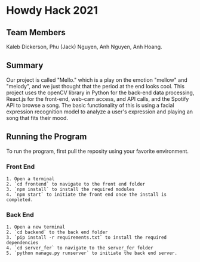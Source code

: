 # Howdy Hack 2021

## Team Members

Kaleb Dickerson, Phu (Jack) Nguyen, Anh Nguyen, Anh Hoang.

## Summary
Our project is called "Mello." which is a play on the emotion "mellow" and "melody", and we just thought that the period at the end looks cool. This project uses the openCV library in Python for the back-end data processing, React.js for the front-end, web-cam access, and API calls, and the Spotify API to browse a song. The basic functionality of this is using a facial expression recognition model to analyze a user's expression and playing an song that fits their mood.

## Running the Program
To run the program, first pull the reposity using your favorite environment.
### Front End
    1. Open a terminal
    2. `cd frontend` to navigate to the front end folder
    3. `npm install` to install the required modules
    4. `npm start` to initiate the front end once the install is completed. 
### Back End
    1. Open a new terminal 
    2. `cd backend` to the back end folder
    3. `pip install -r requirements.txt` to install the required dependencies
    4. `cd server_fer` to navigate to the server_fer folder
    5. `python manage.py runserver` to initiate the back end server.

